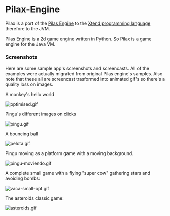 # Pilax-Engine #

Pilax is a port of the [Pilas Engine](http://pilas-engine.com.ar/) to the [Xtend programming language](http://www.eclipse.org/xtend/) therefore to the JVM.

Pilas Engine is a 2d game engine written in Python.
So Pilax is a game engine for the Java VM.

### Screenshots ###

Here are some sample app's screenshots and screencasts.
All of the examples were actually migrated from original Pilas engine's samples.
Also note that these all are screencast trasformed into animated gif's so there's a quality loss on images.

A monkey's hello world

![optimised.gif](https://bitbucket.org/repo/E88de9/images/738932536-optimised.gif)

Pingu's different images on clicks

![pingu.gif](https://bitbucket.org/repo/E88de9/images/2606151836-pingu.gif)

A bouncing ball

![pelota.gif](https://bitbucket.org/repo/E88de9/images/986273050-pelota.gif)

Pingu moving as a platform game with a moving background.

![pingu-moviendo.gif](https://bitbucket.org/repo/E88de9/images/2421456729-pingu-moviendo.gif)

A complete small game with a flying "super cow" gathering stars and avoiding bombs:

![vaca-small-opt.gif](https://bitbucket.org/repo/E88de9/images/2659587902-vaca-small-opt.gif)

The asteroids classic game:

![asteroids.gif](https://bitbucket.org/repo/E88de9/images/846998328-asteroids.gif)